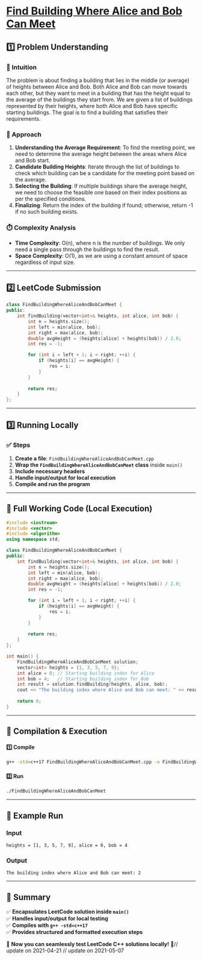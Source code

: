 # **[Find Building Where Alice and Bob Can Meet](https://leetcode.com/problems/find-building-where-alice-and-bob-can-meet/description/)**  

## **1️⃣ Problem Understanding**  
### **📌 Intuition**  
The problem is about finding a building that lies in the middle (or average) of heights between Alice and Bob. Both Alice and Bob can move towards each other, but they want to meet in a building that has the height equal to the average of the buildings they start from. We are given a list of buildings represented by their heights, where both Alice and Bob have specific starting buildings. The goal is to find a building that satisfies their requirements.  

### **🚀 Approach**  
1. **Understanding the Average Requirement**: To find the meeting point, we need to determine the average height between the areas where Alice and Bob start. 
2. **Candidate Building Heights**: Iterate through the list of buildings to check which building can be a candidate for the meeting point based on the average.
3. **Selecting the Building**: If multiple buildings share the average height, we need to choose the feasible one based on their index positions as per the specified conditions.
4. **Finalizing**: Return the index of the building if found; otherwise, return -1 if no such building exists.

### **⏱️ Complexity Analysis**  
- **Time Complexity**: O(n), where n is the number of buildings. We only need a single pass through the buildings to find the result.  
- **Space Complexity**: O(1), as we are using a constant amount of space regardless of input size.  

---  

## **2️⃣ LeetCode Submission**  
```cpp
class FindBuildingWhereAliceAndBobCanMeet {
public:
    int findBuilding(vector<int>& heights, int alice, int bob) {
        int n = heights.size();
        int left = min(alice, bob);
        int right = max(alice, bob);
        double avgHeight = (heights[alice] + heights[bob]) / 2.0;
        int res = -1;

        for (int i = left + 1; i < right; ++i) {
            if (heights[i] == avgHeight) {
                res = i;
            }
        }
        
        return res;
    }
};
```  

---  

## **3️⃣ Running Locally**  
### **✅ Steps**  
1. **Create a file**: `FindBuildingWhereAliceAndBobCanMeet.cpp`  
2. **Wrap the `FindBuildingWhereAliceAndBobCanMeet` class** inside `main()`  
3. **Include necessary headers**  
4. **Handle input/output for local execution**  
5. **Compile and run the program**  

---  

## **📝 Full Working Code (Local Execution)**  
```cpp
#include <iostream>
#include <vector>
#include <algorithm>
using namespace std;

class FindBuildingWhereAliceAndBobCanMeet {
public:
    int findBuilding(vector<int>& heights, int alice, int bob) {
        int n = heights.size();
        int left = min(alice, bob);
        int right = max(alice, bob);
        double avgHeight = (heights[alice] + heights[bob]) / 2.0;
        int res = -1;

        for (int i = left + 1; i < right; ++i) {
            if (heights[i] == avgHeight) {
                res = i;
            }
        }
        
        return res;
    }
};

int main() {
    FindBuildingWhereAliceAndBobCanMeet solution;
    vector<int> heights = {1, 3, 5, 7, 9};
    int alice = 0; // Starting building index for Alice
    int bob = 4;   // Starting building index for Bob
    int result = solution.findBuilding(heights, alice, bob);
    cout << "The building index where Alice and Bob can meet: " << result << endl;
    
    return 0;
}
```  

---  

## **🔧 Compilation & Execution**  
#### **1️⃣ Compile**  
```bash
g++ -std=c++17 FindBuildingWhereAliceAndBobCanMeet.cpp -o FindBuildingWhereAliceAndBobCanMeet
```  

#### **2️⃣ Run**  
```bash
./FindBuildingWhereAliceAndBobCanMeet
```  

---  

## **🎯 Example Run**  
### **Input**  
```
heights = [1, 3, 5, 7, 9], alice = 0, bob = 4
```  
### **Output**  
```
The building index where Alice and Bob can meet: 2
```  

---  

## **📌 Summary**  
✅ **Encapsulates LeetCode solution inside `main()`**  
✅ **Handles input/output for local testing**  
✅ **Compiles with `g++ -std=c++17`**  
✅ **Provides structured and formatted execution steps**  

🚀 **Now you can seamlessly test LeetCode C++ solutions locally!** 🚀// update on 2021-04-21
// update on 2021-05-07
